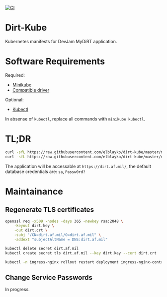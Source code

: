 [![CI](https://github.com/elblayko/dirt-kube/actions/workflows/ci.yml/badge.svg?branch=master)](https://github.com/elblayko/dirt-kube/actions/workflows/ci.yml)

# Dirt-Kube
Kubernetes manifests for DevJam MyDiRT application.

# Software Requirements

Required:
- [Minikube](https://minikube.sigs.k8s.io/docs/start/)
- [Compatible driver](https://minikube.sigs.k8s.io/docs/drivers/)

Optional:
- [Kubectl](https://kubernetes.io/docs/tasks/tools/)

In absense of `kubectl`, replace all commands with `minikube kubectl`.

# TL;DR
```bash
curl -sfL https://raw.githubusercontent.com/elblayko/dirt-kube/master/minikube-deploy.sh | bash -
curl -sfL https://raw.githubusercontent.com/elblayko/dirt-kube/master/minikube-deploy.sh | bash -s - --with-dummy-data --no-tls
```

The application will be accessable at `https://dirt.af.mil/`, the default database credentials are: `sa`, `Passw0rd?`

# Maintainance

## Regenerate TLS certificates

```bash
openssl req -x509 -nodes -days 365 -newkey rsa:2048 \
    -keyout dirt.key \
    -out dirt.crt \
    -subj "/CN=dirt.af.mil/O=dirt.af.mil" \
    -addext "subjectAltName = DNS:dirt.af.mil"

kubectl delete secret dirt.af.mil
kubectl create secret tls dirt.af.mil --key dirt.key --cert dirt.crt

kubectl -n ingress-nginx rollout restart deployment ingress-nginx-controller
```

## Change Service Passwords

In progress.
